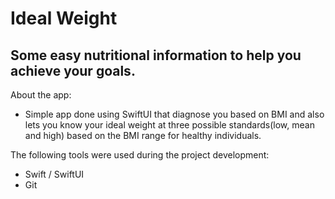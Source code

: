 # Ideal Weight

## Some easy nutritional information to help you achieve your goals.

About the app:
* Simple app done using SwiftUI that diagnose you based on BMI and also lets you know your ideal weight at three possible standards(low, mean and high) based on the BMI range for healthy individuals.

The following tools were used during the project development:
* Swift / SwiftUI
* Git



